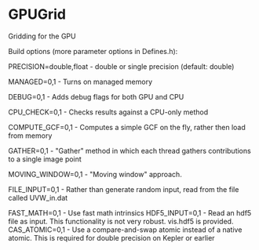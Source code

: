 # GPUGrid
Gridding for the GPU

Build options (more parameter options in Defines.h):

PRECISION=double,float - double or single precision (default: double)

MANAGED=0,1            - Turns on managed memory

DEBUG=0,1              - Adds debug flags for both GPU and CPU

CPU_CHECK=0,1          - Checks results against a CPU-only method

COMPUTE_GCF=0,1        - Computes a simple GCF on the fly, rather
                           then load from memory

GATHER=0,1             - "Gather" method in which each thread gathers
                           contributions to a single image point

MOVING_WINDOW=0,1      - "Moving window" approach.

FILE_INPUT=0,1         - Rather than generate random input, read from 
                           the file called UVW_in.dat

FAST_MATH=0,1          - Use fast math intrinsics
HDF5_INPUT=0,1         - Read an hdf5 file as input. This functionality
                           is not very robust. vis.hdf5 is provided.
CAS_ATOMIC=0,1         - Use a compare-and-swap atomic instead of a
                           native atomic. This is required for double
                           precision on Kepler or earlier
